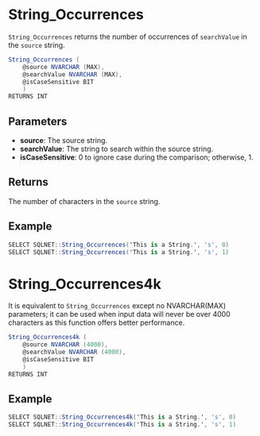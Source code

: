 # String_Occurrences

`String_Occurrences` returns the number of occurrences of `searchValue` in the `source` string.

```csharp
String_Occurrences (
	@source NVARCHAR (MAX),
	@searchValue NVARCHAR (MAX),
	@isCaseSensitive BIT
	)
RETURNS INT
```

## Parameters

  - **source**: The source string.
  - **searchValue**: The string to search within the source string.
  - **isCaseSensitive**: 0 to ignore case during the comparison; otherwise, 1.

## Returns

The number of characters in the `source` string.

## Example

```csharp
SELECT SQLNET::String_Occurrences('This is a String.', 's', 0)
SELECT SQLNET::String_Occurrences('This is a String.', 's', 1)
```

# String_Occurrences4k

It is equivalent to `String_Occurrences` except no NVARCHAR(MAX) parameters; it can be used when input data will never be over 4000 characters as this function offers better performance.

```csharp
String_Occurrences4k (
	@source NVARCHAR (4000),
	@searchValue NVARCHAR (4000),
	@isCaseSensitive BIT
	)
RETURNS INT
```

## Example

```csharp
SELECT SQLNET::String_Occurrences4k('This is a String.', 's', 0)
SELECT SQLNET::String_Occurrences4k('This is a String.', 's', 1)
```